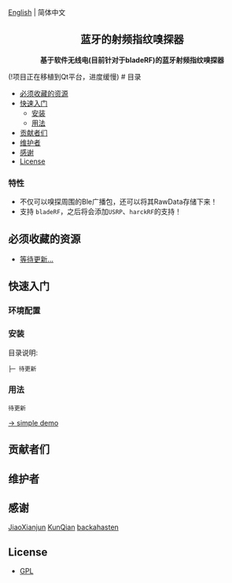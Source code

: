 [English](./README.EN.md) | 简体中文

<!-- <p align="center"><img width="100" src="https://vuejs.org/images/logo.png"></p> -->
<h2 align="center">蓝牙的射频指纹嗅探器</h2>
<p align="center"><b>基于软件无线电(目前针对于bladeRF)的蓝牙射频指纹嗅探器</b></p>
(!项目正在移植到Qt平台，进度缓慢)
# 目录

- [必须收藏的资源](#必须收藏的资源)
- [快速入门](#快速入门)
  - [安装](#安装)
  - [用法](#用法)
- [贡献者们](#贡献者们)
- [维护者](#维护者)
- [感谢](#感谢)
- [License](#license)


### 特性

- 不仅可以嗅探周围的Ble广播包，还可以将其RawData存储下来！
- 支持 `bladeRF`，之后将会添加`USRP`、`harckRF`的支持！

## 必须收藏的资源

- [等待更新...](https://www.baidu.com)

## 快速入门

### 环境配置

### 安装

目录说明:

```
├─ 待更新
```

### 用法

```vue
待更新
```

[→ simple demo](https://www.baidu.com)

## 贡献者们

## 维护者


## 感谢
[JiaoXianjun](https://github.com/JiaoXianjun/BTLE)
[KunQian](https://www.kunqian.info/)
[backahasten](https://www.cnblogs.com/backahasten/)
## License

- [GPL](https://opensource.org/licenses/gpl-license)

